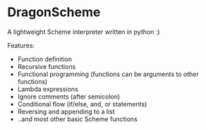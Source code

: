# DragonScheme
A lightweight Scheme interpreter written in python :)

Features:
- Function definition
- Recursive functions
- Functional programming (functions can be arguments to other functions)
- Lambda expressions
- Ignore comments (after semicolon)
- Conditional flow (if/else, and, or statements)
- Reversing and appending to a list
- ..and most other basic Scheme functions
